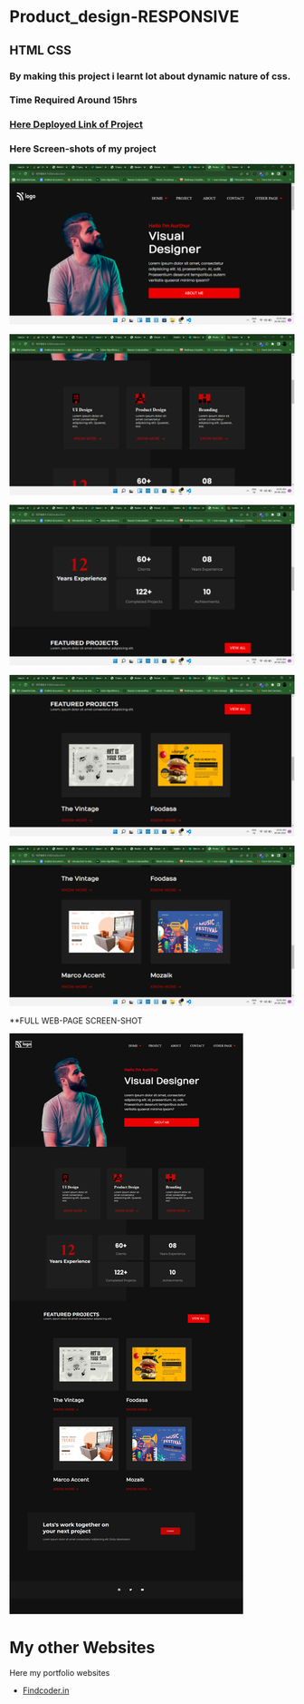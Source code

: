 # Product_design-RESPONSIVE
## **HTML** **CSS**

### By making this project i learnt lot about  dynamic nature of css.

### Time Required Around **15hrs**
 
### [Here Deployed Link of Project](https://product-design-landing123.netlify.app/)

### Here **Screen-shots** of my project

![Screen-shots](Screenshot%20(193).png)

![Screen-shots](Screenshot%20(194).png)

![Screen-shots](Screenshot%20(195).png)

![Screen-shots](Screenshot%20(196).png)

![Screen-shots](Screenshot%20(197).png)

**FULL WEB-PAGE SCREEN-SHOT

![Screen-shots](screenshot.png)


# My other Websites

Here my portfolio websites 

- [Findcoder.in](https://www.findcoder.io/u/raavan)
